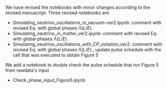 We have revised the notebooks with minor changes according to the revised manuscript.
Three revised notebooks are:
- Simulating_neutrino_oscillations_in_vacuum-ver2.ipynb: comment with revised Eq. with global phases $\Lambda(L/E)$.
- Simulating_neutrino_in_matter_ver2.ipynb: comment with revised Eq. with global phases $\Lambda(L/E)$.
- Simulating_neutrino_oscillations_with_CP_violation_ver2: comment with revised Eq. with global phases $\Lambda(L/E)$., update pulse schedule with the cell that was executed to obtain Figure 5
  
We add a notebook to double check the pulse schedule that run Figure 5 from rawdata's input
- Check_phase_input_Figure5.ipynb
